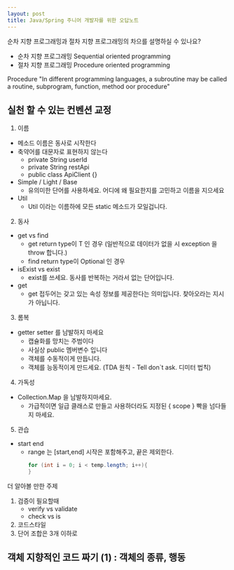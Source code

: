 ```yaml
---
layout: post
title: Java/Spring 주니어 개발자를 위한 오답노트
---
```


순차 지향 프로그래밍과 절차 지향 프로그래밍의 차으를 설명하실 수 있나요?

- 순차 지향 프로그래밍 Sequential oriented programming
- 절차 지향 프로그래밍 Procedure oriented programming

Procedure "In different programming languages, a subroutine may be called a routine, subprogram, function, method oor procedure"


## 실천 할 수 있는 컨벤션 교정

1. 이름
- 메소드 이름은 동사로 시작한다
- 축약어를 대문자로 표현하지 않는다
  - private String userId
  - private String restApi
  - public class ApiClient {}
- Simple / Light / Base
  - 유의미한 단어를 사용하세요. 어디에 왜 필요한지를 고민하고 이름을 지으세요
- Util
  - Util 이라는 이름하에 모든 static 메소드가 모일겁니다.

2. 동사
- get vs find
  - get return type이 T 인 경우 (일반적으로 데이터가 없을 시 exception 을 throw 합니다.)
  - find return type이 Optional<T> 인 경우
- isExist vs exist
  - exist를 쓰세요. 동사를 반복하는 거라서 없는 단어입니다.
- get
  - get 접두어는 갖고 있는 속성 정보를 제공한다는 의미입니다. 찾아오라는 지시가 아닙니다.

3. 롬복
- getter setter 를 남발하지 마세요
  - 캡슐화를 망치는 주범이다
  - 사실상 public 멤버변수 입니다
  - 객체를 수동적이게 만듭니다.
  - 객체를 능동적이게 만드세요. (TDA 원칙 - Tell don`t ask. 디미터 법칙)

4. 가독성
- Collection.Map 을 남발하지마세요.
  - 가급적이면 일급 클래스로 만들고 사용하더라도 지정된 { scope } 빡을 넘다들지 마세요.
  
5. 관습
- start end
  - range 는 [start,end] 시작은 포함해주고, 끝은 제외한다.
    ~~~java
    for (int i = 0; i < temp.length; i++){
    }
    ~~~
    

더 알아볼 만한 주제
01. 검증이 필요할때 
    - verify vs validate
    - check vs is
02. 코드스타일
03. 단어 조합은 3개 이하로


## 객체 지향적인 코드 짜기 (1) : 객체의 종류, 행동

